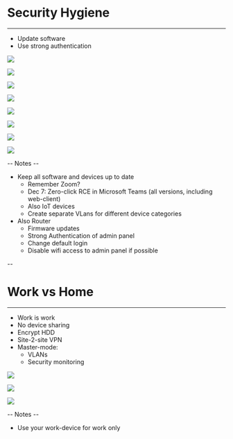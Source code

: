 # Security Hygiene
<hr />

* Update software
* Use strong authentication

![](pics/wfh/smart_baby_monitor.jpg)<!-- .element style="box-shadow:none; position: fixed; top: 140px; right: 120px; width: 275px;" -->

![](pics/wfh/smart_coffee_maker.jpg)<!-- .element style="box-shadow:none; position: fixed; bottom: 10px; right: 0px; width: 275px;" -->

![](pics/wfh/smart_tv.jpg)<!-- .element style="box-shadow:none; position: fixed; bottom: 0px; right: 320px; width: 275px;" -->

![](pics/wfh/router.jpeg)<!-- .element style="box-shadow:none; position: fixed; top: 225px; left: 320px; width: 275px;" -->

![](pics/wfh/smart_speakers.jpg)<!-- .element style="box-shadow:none; position: fixed; top: 270px; left: 20px; width: 275px;" -->

![](pics/wfh/update-android.png)<!-- .element style="box-shadow:none; position: fixed; bottom: 115px; left: 240px; width: 125px;" -->

![](pics/wfh/windows_update.jpg)<!-- .element style="box-shadow:none; position: fixed; bottom: 105px; left: 0px; width: 250px;" -->

![](pics/wfh/catalina_software_update.jpg)<!-- .element style="box-shadow:none; position: fixed; bottom: 0px; left: 80px; width: 250px;" -->


-- Notes --

* Keep all software and devices up to date
  * Remember Zoom?
  * Dec 7: Zero-click RCE in Microsoft Teams (all versions, including web-client)
  * Also IoT devices
  * Create separate VLans for different device categories
* Also Router
  * Firmware updates
  * Strong Authentication of admin panel
  * Change default login
  * Disable wifi access to admin panel if possible

--

# Work vs Home
<hr />

* Work is work
* No device sharing
* Encrypt HDD
* Site-2-site VPN
* Master-mode:
  * VLANs
  * Security monitoring

![](pics/wfh/kids_games.jpeg)<!-- .element style="box-shadow:none; position: fixed; top: 135px; right: 20px; width: 425px;" -->

![](pics/wfh/unifi-app.png)<!-- .element style="box-shadow:none; position: fixed; bottom: 20px; left: 370px; width: 250px;" class="fragment" data-fragment-index="0" -->

![](pics/wfh/usg.png)<!-- .element style="box-shadow:none; position: fixed; bottom: 20px; left: 620px; width: 325px;" class="fragment" data-fragment-index="0" -->

-- Notes --

* Use your work-device for work only
